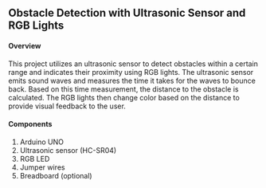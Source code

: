 ## Obstacle Detection with Ultrasonic Sensor and RGB Lights
#### Overview
This project utilizes an ultrasonic sensor to detect obstacles within a certain range and indicates their proximity using RGB lights. The ultrasonic sensor emits sound waves and measures the time it takes for the waves to bounce back. Based on this time measurement, the distance to the obstacle is calculated. The RGB lights then change color based on the distance to provide visual feedback to the user.
#### Components
1. Arduino UNO
2. Ultrasonic sensor (HC-SR04)
3. RGB LED
4. Jumper wires
5. Breadboard (optional)
